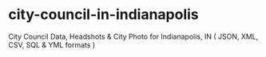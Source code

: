 # city-council-in-indianapolis
City Council Data, Headshots &amp; City Photo for Indianapolis, IN ( JSON, XML, CSV, SQL &amp; YML formats )
